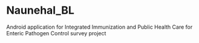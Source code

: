 # Naunehal_BL
Android application for Integrated Immunization and Public Health Care for Enteric Pathogen Control survey project
